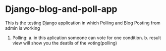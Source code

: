 # Django-blog-and-poll-app

This is the testing Django application in which Polling and Blog Posting from admin is working 
1. Polling:
      a. in this aplication someone can vote for one condition.
      b. result view will show you the deatils of the voting(polling)
